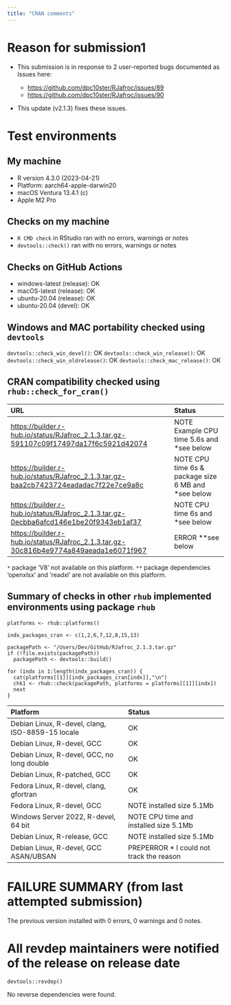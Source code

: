 ```yaml
---
title: "CRAN comments"
---
```



# Reason for submission1
* This submission is in response to 2 user-reported bugs documented as Issues here:

    + https://github.com/dpc10ster/RJafroc/issues/89
    + https://github.com/dpc10ster/RJafroc/issues/90

* This update (v2.1.3) fixes these issues. 


# Test environments

## My machine
* R version 4.3.0 (2023-04-21)
* Platform: aarch64-apple-darwin20
* macOS Ventura 13.4.1 (c)
* Apple M2 Pro

## Checks on my machine

* `R CMD check` in RStudio ran with no errors, warnings or notes
* `devtools::check()` ran with no errors, warnings or notes


## Checks on GitHub Actions
* windows-latest (release): OK
* macOS-latest (release):  OK
* ubuntu-20.04 (release): OK
* ubuntu-20.04 (devel): OK


## Windows and MAC portability checked using `devtools`

`devtools::check_win_devel()`: OK
`devtools::check_win_release()`: OK
`devtools::check_win_oldrelease()`: OK 
`devtools::check_mac_release()`: OK


## CRAN compatibility checked using `rhub::check_for_cran()`


| URL                                                                                  | Status                                                    |
|:-------------------------------------------------------------------------------------|:----------------------------------------------------------|
|https://builder.r-hub.io/status/RJafroc_2.1.3.tar.gz-591107c09f17497da17f6c5921d42074 | NOTE Example CPU time 5.6s and \*see below                |
|https://builder.r-hub.io/status/RJafroc_2.1.3.tar.gz-baa2cb7423724eadadac7f22e7ce9a8c | NOTE CPU time 6s & package size 6 MB and \*see below      |
|https://builder.r-hub.io/status/RJafroc_2.1.3.tar.gz-0ecbba6afcd146e1be20f9343eb1af37 | NOTE CPU time 6s and \*see below                          |
|https://builder.r-hub.io/status/RJafroc_2.1.3.tar.gz-30c816b4e9774a849aeada1e6071f967 | ERROR \**see below                                        |

`*` package ‘V8’ not available on this platform.
`**` package dependencies ‘openxlsx’ and ‘readxl’ are not available on this platform.


## Summary of checks in other `rhub` implemented environments using package `rhub`

```
platforms <- rhub::platforms()

indx_packages_cran <- c(1,2,6,7,12,8,15,13)  
  
packagePath <- "/Users/Dev/GitHub/RJafroc_2.1.3.tar.gz"
if (!file.exists(packagePath))
  packagePath <- devtools::build()

for (indx in 1:length(indx_packages_cran)) { 
  cat(platforms[[1]][indx_packages_cran[indx]],"\n")
  chk1 <- rhub::check(packagePath, platforms = platforms[[1]][indx])
  next
}
```

| Platform                                                 | Status                                                |
|:---------------------------------------------------------|:------------------------------------------------------|
| Debian Linux, R-devel, clang, ISO-8859-15 locale         | OK                                                    |
| Debian Linux, R-devel, GCC                               | OK                                                    |
| Debian Linux, R-devel, GCC, no long double               | OK                                                    |
| Debian Linux, R-patched, GCC                             | OK                                                    |
| Fedora Linux, R-devel, clang, gfortran                   | OK                                                    |
| Fedora Linux, R-devel, GCC                               | NOTE installed size 5.1Mb                             |
| Windows Server 2022, R-devel, 64 bit                     | NOTE CPU time and installed size 5.1Mb                             |
| Debian Linux, R-release, GCC                             | NOTE installed size 5.1Mb                             |
| Debian Linux, R-devel, GCC ASAN/UBSAN                    | PREPERROR \* I could not track the reason             |



# FAILURE SUMMARY (from last attempted submission)

The previous version installed with 0 errors, 0 warnings and 0 notes. 


# All revdep maintainers were notified of the release on release date

```
devtools::revdep()
```

No reverse dependencies were found.

